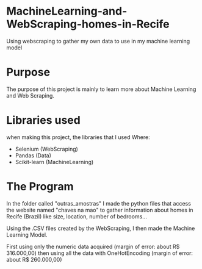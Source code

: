 # MachineLearning-and-WebScraping-homes-in-Recife

Using webscraping to gather my own data to use in my machine learning model

# Purpose

The purpose of this project is mainly to learn more about Machine Learning and Web Scraping.

# Libraries used

when making this project, the libraries that I used Where:
- Selenium (WebScraping)
- Pandas (Data)
- Scikit-learn (MachineLearning)

# The Program

In the folder called "outras_amostras" I made the python files that access the website named "chaves na mao" to gather information about homes in Recife (Brazil) like size, location, number of bedrooms...

Using the .CSV files created by the WebScraping, I then made the Machine Learning Model.

First using only the numeric data acquired (margin of error: about R$ 316.000,00)
then using all the data with OneHotEncoding (margin of error: about R$ 260.000,00)
